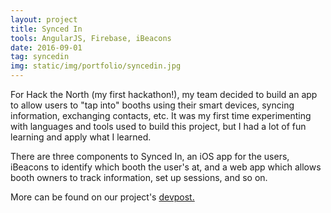 ```yaml
---
layout: project
title: Synced In
tools: AngularJS, Firebase, iBeacons
date: 2016-09-01
tag: syncedin
img: static/img/portfolio/syncedin.jpg
---
```


For Hack the North (my first hackathon!), my team decided to build an app to allow users to "tap into" booths using their smart devices, syncing information, exchanging contacts, etc. It was my first time experimenting with languages and tools used to build this project, but I had a lot of fun learning and apply what I learned.

There are three components to Synced In, an iOS app for the users, iBeacons to identify which booth the user's at, and a web app which allows booth owners to track information, set up sessions, and so on. 

More can be found on our project's <a target = "_blank" href = "https://devpost.com/software/synchin/">devpost.</a>